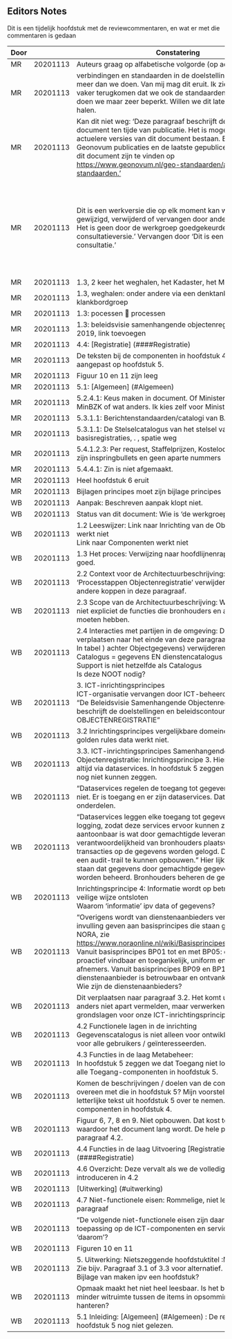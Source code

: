 ## Editors Notes

Dit is een tijdelijk hoofdstuk met de reviewcommentaren, en wat er met die commentaren is gedaan

|Door |          | Constatering        | Verwerkt | Opmerking |
|-----|----------|---------------------|----------|-----------| 
| MR  | 20201113 | Auteurs graag op alfabetische volgorde (op achternaam) | Ja | Geen |
| MR  | 20201113 | verbindingen en standaarden in de doelstelling is feitelijk meer dan we doen. Van mij mag dit eruit. Ik zie trouwens vaker terugkomen dat we ook de standaarden beschrijven. Dit doen we maar zeer beperkt. Willen we dit laten of toch eruit halen. | Nee | is discussie |
| MR  | 20201113 | Kan dit niet weg: ‘Deze paragraaf beschrijft de status van dit document ten tijde van publicatie. Het is mogelijk dat er actuelere versies van dit document bestaan. Een lijst van Geonovum publicaties en de laatste gepubliceerde versie van dit document zijn te vinden op https://www.geonovum.nl/geo-standaarden/alle-standaarden.’ | Nee | Dit is tekst die bij de geonovum template hoort |
| MR  | 20201113 | Dit is een werkversie die op elk moment kan worden gewijzigd, verwijderd of vervangen door andere documenten. Het is geen door de werkgroep goedgekeurde consultatieversie.’ Vervangen door ‘Dit is een werkversie voor consultatie.’ | Nee | De tekst is afhankelijk van de versie en het soort document. wordt aangepast als ik er een CV van maak |
| MR  | 20201113 | 1.3, 2 keer het weghalen, het Kadaster, het Ministerie | Ja | Geen |
| MR  | 20201113 | 	1.3, weghalen: onder andere via een denktank en klankbordgroep | Ja | Geen |
| MR  | 20201113 | 	1.3: pocessen  processen | Ja | Geen |
| MR  | 20201113 | 	1.3: beleidsvisie samenhangende objectenregistratie die eind 2019, link toevoegen  | | |
| MR  | 20201113 | 	4.4: [Registratie] (####Registratie)  | | |
| MR  | 20201113 | 	De teksten bij de componenten in hoofdstuk 4 zijn nog niet aangepast op hoofdstuk 5.  | | |
| MR  | 20201113 | 	Figuur 10 en 11 zijn leeg  | | |
| MR  | 20201113 | 	5.1: [Algemeen] (#Algemeen)  | | |
| MR  | 20201113 | 	5.2.4.1: Keus maken in document. Of Ministerie van BZK of MinBZK of wat anders. Ik kies zelf voor Ministerie van BZK  | | |
| MR  | 20201113 | 	5.3.1.1: Berichtenstandaarden/catalogi van BAG, BGT, BRO??  | | |
| MR  | 20201113 | 	5.3.1.1: De Stelselcatalogus van het stelsel van basisregistraties, .       , spatie weg  | | |
| MR  | 20201113 | 	5.4.1.2.3: Per request, Staffelprijzen, Kosteloos, En andere zijn inspringbullets en geen aparte nummers  | | |
| MR  | 20201113 | 	5.4.4.1: Zin is niet afgemaakt.  | | |
| MR  | 20201113 | 	Heel hoofdstuk 6 eruit   | | |
| MR  | 20201113 | 	Bijlagen principes moet zijn bijlage principes | | |
| WB  | 20201113 |  Aanpak: Beschreven aanpak klopt niet. | | |
| WB  | 20201113 |  Status van dit document: Wie is ‘de werkgroep’?  | | |
| WB  | 20201113 |  1.2 Leeswijzer:   Link naar Inrichting van de Objectenregistratie werkt niet <br> Link naar Componenten werkt niet  | | |
| WB  | 20201113 |  1.3 Het proces:   Verwijzing naar hoofdlijnenrapport is niet goed.  | | |
| WB  | 20201113 |  2.2 Context voor de Architectuurbeschrijving:     De kop ‘Processtappen Objectenregistratie’ verwijderen. Er zijn geen andere koppen in deze paragraaf. | | |
| WB  | 20201113 |  2.3 Scope van de Architectuurbeschrijving: We benoemen niet expliciet de functies die bronhouders en afnemers moeten hebben. | | |
| WB  | 20201113 |  2.4 Interacties met partijen in de omgeving: De eerste alinea verplaatsen naar het einde van deze paragraaf.<br>In tabel ) achter Objectgegevens) verwijderen<br>Catalogus = gegevens EN dienstencatalogus<br>Support is niet hetzelfde als Catalogus<br>Is deze NOOT nodig? | | |
| WB  | 20201113 |  3. ICT-inrichtingsprincipes<br>ICT-organisatie vervangen door ICT-beheerorganisatie?<br>“De Beleidsvisie Samenhangende Objectenregistratie beschrijft de doelstellingen en beleidscontouren VOOR DE OBJECTENREGISTRATIE” | | |
| WB  | 20201113 |  3.2 Inrichtingsprincipes vergelijkbare domeinen: Link naar 10 golden rules data werkt niet. | | |
| WB  | 20201113 |  3.3. ICT-inrichtingsprincipes Samenhangende Objectenregistratie: Inrichtingsprincipe 3. Hier zeggen we altijd via dataservices. In hoofdstuk 5 zeggen we dat we dat nog niet kunnen zeggen. | | |
| WB  | 20201113 |  “Dataservices regelen de toegang tot gegevens” : Dit klopt niet. Er is toegang en er zijn dataservices. Dat zijn twee aparte onderdelen. | | |
| WB  | 20201113 |  “Dataservices leggen elke toegang tot gegevens vast in logging, zodat deze services ervoor kunnen zorgen dat aantoonbaar is wat door gemachtigde leveranciers onder verantwoordelijkheid van bronhouders plaatsvindt. Alle transacties op de gegevens worden gelogd. Dit is nodig om een audit-trail te kunnen opbouwen.” Hier lijkt nog steeds te staan dat gegevens door gemachtigde gegevensleveranciers worden beheerd. Bronhouders beheren de gegevens. | | |
| WB  | 20201113 |  Inrichtingsprincipe 4: Informatie wordt op betrouwbare en veilige wijze ontsloten <br>Waarom ‘informatie’ ipv data of gegevens? | | |
| WB  | 20201113 |  “Overigens wordt van dienstenaanbieders verwacht dat ze invulling geven aan basisprincipes die staan genomend in de NORA, zie https://www.noraonline.nl/wiki/Basisprincipes_totaaloverzicht. Vanuit basisprincipes BP01 tot en met BP05: diensten zijn proactief vindbaar en toegankelijk, uniform en gebundeld voor afnemers. Vanuit basisprincipes BP09 en BP10: dienstenaanbieder is betrouwbaar en ontvankelijk voor input.”<br>Wie zijn de dienstenaanbieders? | | |
| WB  | 20201113 |  Dit verplaatsen naar paragraaf 3.2. Het komt uit de NORA. Of anders niet apart vermelden, maar verwerken in de grondslagen voor onze ICT-inrichtingsprincipes.  | | |
| WB  | 20201113 |  4.2 Functionele lagen in de inrichting <br>Gegevenscatalogus is niet alleen voor ontwikkelaars, maar voor alle gebruikers / geïnteresseerden.  | | |
| WB  | 20201113 |  4.3 Functies in de laag Metabeheer: <br>In hoofdstuk 5 zeggen we dat Toegang niet logt. Geldt voor alle Toegang-componenten in hoofdstuk 5. | | |
| WB  | 20201113 |  Komen de beschrijvingen / doelen van de componenten overeen met die in hoofdstuk 5? Mijn voorstel is om de letterlijke tekst uit hoofdstuk 5 over te nemen. Voor alle componenten in hoofdstuk 4. | | |
| WB  | 20201113 |  Figuur 6, 7, 8 en 9. Niet opbouwen. Dat kost teveel ruimte waardoor het document lang wordt. De hele plaat opnemen in paragraaf 4.2. | | |
| WB  | 20201113 |  4.4 Functies in de laag Uitvoering [Registratie] (####Registratie)  | | |
| WB  | 20201113 |  4.6 Overzicht: Deze vervalt als we de volledige plaat introduceren in 4.2 | | |
| WB  | 20201113 |  [Uitwerking] (#uitwerking)  | | |
| WB  | 20201113 |  4.7 Niet-functionele eisen: Rommelige, niet leesbare paragraaf | | |
| WB  | 20201113 |  “De volgende niet-functionele eisen zijn daarom van toepassing op de ICT-componenten en services” : Hoezo ‘daarom’?  | | |
| WB  | 20201113 |  Figuren 10 en 11  | | |
| WB  | 20201113 |  5. Uitwerking: Nietszeggende hoofdstuktitel :Minder nesting. Zie bijv. Paragraaf 3.1 of 3.3 voor alternatief.<br>Bijlage van maken ipv een hoofdstuk?  | | |
| WB  | 20201113 |  Opmaak maakt het niet heel leesbaar. Is het bijv. mogelijk om minder witruimte tussen de items in opsommingen te hanteren?  | | |
| WB  | 20201113 |  5.1 Inleiding: [Algemeen] (#Algemeen) : De rest van hoofdstuk 5 nog niet gelezen. | | |
